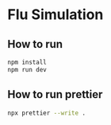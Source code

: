 # Flu Simulation

## How to run

```bash
npm install
npm run dev
```

## How to run prettier

```bash
npx prettier --write .
```
